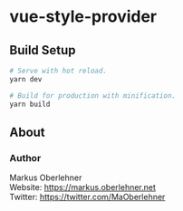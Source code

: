 # vue-style-provider

## Build Setup

```bash
# Serve with hot reload.
yarn dev

# Build for production with minification.
yarn build
```

## About

### Author

Markus Oberlehner  
Website: https://markus.oberlehner.net  
Twitter: https://twitter.com/MaOberlehner
